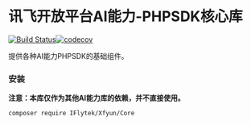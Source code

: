 # 讯飞开放平台AI能力-PHPSDK核心库

[![Build Status](https://www.travis-ci.com/wowo-zZ/ppsdk-core.svg?branch=master)](https://www.travis-ci.com/wowo-zZ/ppsdk-core)[![codecov](https://codecov.io/gh/wowo-zZ/ppsdk-core/branch/master/graph/badge.svg?token=PN32J0RJRZ)](https://codecov.io/gh/wowo-zZ/ppsdk-core)

提供各种AI能力PHPSDK的基础组件。

### 安装
**注意：本库仅作为其他AI能力库的依赖，并不直接使用。**
```sh
composer require IFlytek/Xfyun/Core
```
